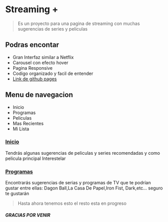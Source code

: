 # Streaming +
>Es un proyecto para una pagina de streaming con muchas sugerencias de series y peliculas

## Podras encontar
- Gran Interfaz similar a Netflix
- Carousel con efecto hover
- Pagina Responsive
- Codigo organizado y facil de entender
- [Link de github pages](https://camilo821.github.io/Streaming/ "Link de github pages")

##  Menu de navegacion
- Inicio
- Programas
- Peliculas
- Mas Recientes
- Mi Lista
### [Inicio](https://camilo821.github.io/Streaming/ "Inicio")
Tendrás algunas sugerencias de peliculas y series recomendadas y como pelicula principal Interestelar
### [Programas](https://camilo821.github.io/Streaming/Programas.html "Programas")
Encontrarás sugerencias de serias y programas de TV que te podrían gustar entre ellas: Dagon Ball,La Casa De Papel,Iron Fist, Dark,etc... seguro te gustarán

>Hasta ahora tenemos esto el resto esta en progreso

##### GRACIAS POR VENIR
